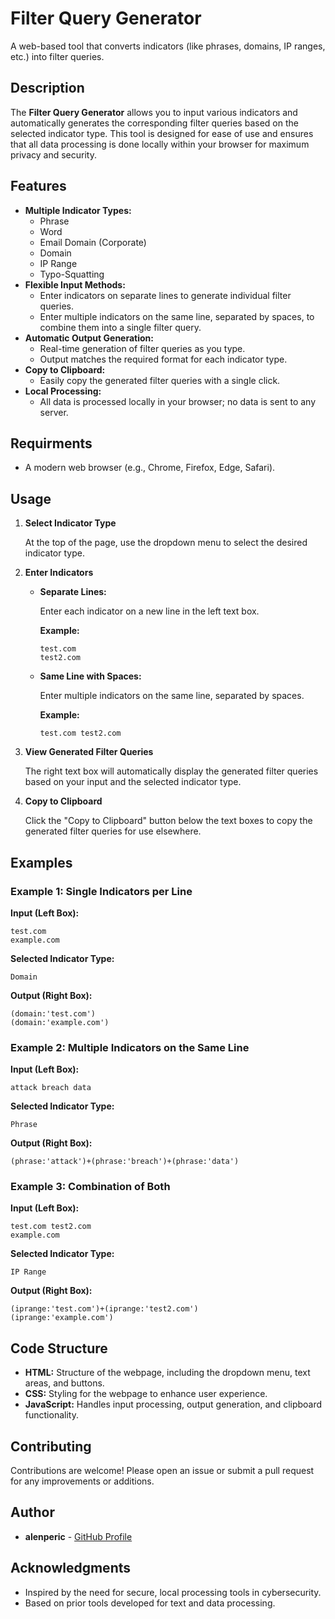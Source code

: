 # Filter Query Generator

A web-based tool that converts indicators (like phrases, domains, IP ranges, etc.) into filter queries.

## Description

The **Filter Query Generator** allows you to input various indicators and automatically generates the corresponding filter queries based on the selected indicator type. This tool is designed for ease of use and ensures that all data processing is done locally within your browser for maximum privacy and security.

## Features

- **Multiple Indicator Types:**
  - Phrase
  - Word
  - Email Domain (Corporate)
  - Domain
  - IP Range
  - Typo-Squatting
- **Flexible Input Methods:**
  - Enter indicators on separate lines to generate individual filter queries.
  - Enter multiple indicators on the same line, separated by spaces, to combine them into a single filter query.
- **Automatic Output Generation:**
  - Real-time generation of filter queries as you type.
  - Output matches the required format for each indicator type.
- **Copy to Clipboard:**
  - Easily copy the generated filter queries with a single click.
- **Local Processing:**
  - All data is processed locally in your browser; no data is sent to any server.

## Requirments

- A modern web browser (e.g., Chrome, Firefox, Edge, Safari).

## Usage

1. **Select Indicator Type**

   At the top of the page, use the dropdown menu to select the desired indicator type.

2. **Enter Indicators**

   - **Separate Lines:**

     Enter each indicator on a new line in the left text box.

     **Example:**

     ```
     test.com
     test2.com
     ```

   - **Same Line with Spaces:**

     Enter multiple indicators on the same line, separated by spaces.

     **Example:**

     ```
     test.com test2.com
     ```

3. **View Generated Filter Queries**

   The right text box will automatically display the generated filter queries based on your input and the selected indicator type.

4. **Copy to Clipboard**

   Click the "Copy to Clipboard" button below the text boxes to copy the generated filter queries for use elsewhere.

## Examples

### Example 1: Single Indicators per Line

**Input (Left Box):**

```
test.com
example.com
```

**Selected Indicator Type:**

```
Domain
```

**Output (Right Box):**

```
(domain:'test.com')
(domain:'example.com')
```

### Example 2: Multiple Indicators on the Same Line

**Input (Left Box):**

```
attack breach data
```

**Selected Indicator Type:**

```
Phrase
```

**Output (Right Box):**

```
(phrase:'attack')+(phrase:'breach')+(phrase:'data')
```

### Example 3: Combination of Both

**Input (Left Box):**

```
test.com test2.com
example.com
```

**Selected Indicator Type:**

```
IP Range
```

**Output (Right Box):**

```
(iprange:'test.com')+(iprange:'test2.com')
(iprange:'example.com')
```

## Code Structure

- **HTML:** Structure of the webpage, including the dropdown menu, text areas, and buttons.
- **CSS:** Styling for the webpage to enhance user experience.
- **JavaScript:** Handles input processing, output generation, and clipboard functionality.


## Contributing

Contributions are welcome! Please open an issue or submit a pull request for any improvements or additions.


## Author

- **alenperic** - [GitHub Profile](https://github.com/alenperic)

## Acknowledgments

- Inspired by the need for secure, local processing tools in cybersecurity.
- Based on prior tools developed for text and data processing.

